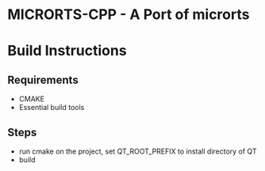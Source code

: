 # MICRORTS-CPP - A Port of microrts

# Build Instructions

## Requirements
* CMAKE
* Essential build tools

## Steps
* run cmake on the project, set QT_ROOT_PREFIX to install directory of QT
* build

